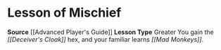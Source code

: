 ﻿---
id: '6'
name: Lesson of Mischief
rarity: Common
source: '[[DATABASE/source/Advanced Player''s Guide|Advanced Player''s Guide]]'
trait: null
type: Witch Lesson

---
# Lesson of Mischief

**Source** [[Advanced Player's Guide]] 
**Lesson Type** Greater
You gain the _[[Deceiver's Cloak]]_ hex, and your familiar learns _[[Mad Monkeys]]_.